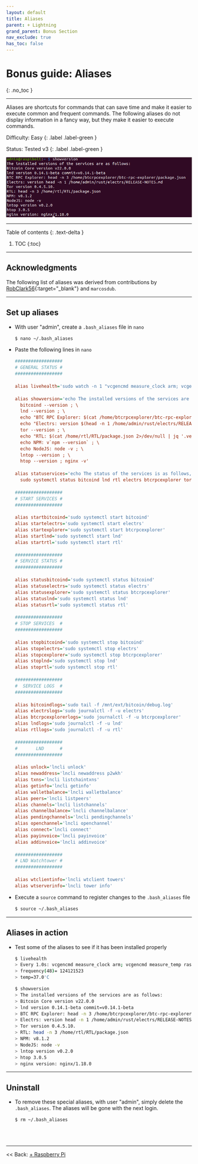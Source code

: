 ```yaml
---
layout: default
title: Aliases
parent: + Lightning
grand_parent: Bonus Section
nav_exclude: true
has_toc: false
---
```


# Bonus guide: Aliases
{: .no_toc }

---

Aliases are shortcuts for commands that can save time and make it easier to execute common and frequent commands. The following aliases do not display information in a fancy way, but they make it easier to execute commands.

Difficulty: Easy
{: .label .label-green }

Status: Tested v3
{: .label .label-green }

![alias](../../../images/alias-example.png)

---

Table of contents
{: .text-delta }

1. TOC
{:toc}

---

## Acknowledgments

The following list of aliases was derived from contributions by [RobClark56](https://github.com/robclark56){:target="_blank"} and `marcosdub`.

---

## Set up aliases

* With user "admin", create a `.bash_aliases` file in `nano`

  ```sh
  $ nano ~/.bash_aliases
  ```

* Paste the following lines in `nano`

  ```ini
  ##################
  # GENERAL STATUS #
  ##################

  alias livehealth='sudo watch -n 1 "vcgencmd measure_clock arm; vcgencmd measure_temp"'

  alias showversion='echo The installed versions of the services are as follows: ; \
    bitcoind --version ; \
    lnd --version ; \
    echo "BTC RPC Explorer: $(cat /home/btcrpcexplorer/btc-rpc-explorer/package.json 2>/dev/null | jq '.version' < /home/btcrpcexplorer/btc-rpc-explorer/package.json)" ; \
    echo "Electrs: version $(head -n 1 /home/admin/rust/electrs/RELEASE-NOTES.md)" ;
    tor --version ; \
    echo "RTL: $(cat /home/rtl/RTL/package.json 2>/dev/null | jq '.version' < /home/rtl/RTL/package.json)" ; \
    echo NPM: v`npm --version` ; \
    echo NodeJS: node -v ; \
    lntop --version ; \
    htop --version ; nginx -v'

  alias statuservices='echo The status of the services is as follows, press the space key to advance: ; \
    sudo systemctl status bitcoind lnd rtl electrs btcrpcexplorer tor ssh fail2ban ufw vncserver-x11-serviced'

  ##################
  # START SERVICES #
  ##################

  alias startbitcoind='sudo systemctl start bitcoind'
  alias startelectrs='sudo systemctl start electrs'
  alias startexplorer='sudo systemctl start btcrpcexplorer'
  alias startlnd='sudo systemctl start lnd'
  alias startrtl='sudo systemctl start rtl'

  ##################
  # SERVICE STATUS #
  ##################

  alias statusbitcoind='sudo systemctl status bitcoind'
  alias statuselectrs='sudo systemctl status electrs'
  alias statusexplorer='sudo systemctl status btcrpcexplorer'
  alias statuslnd='sudo systemctl status lnd'
  alias statusrtl='sudo systemctl status rtl'

  ##################
  # STOP SERVICES  #
  ##################

  alias stopbitcoind='sudo systemctl stop bitcoind'
  alias stopelectrs='sudo systemctl stop electrs'
  alias stopcexplorer='sudo systemctl stop btcrpcexplorer'
  alias stoplnd='sudo systemctl stop lnd'
  alias stoprtl='sudo systemctl stop rtl'

  ##################
  #  SERVICE LOGS  #
  ##################

  alias bitcoindlogs='sudo tail -f /mnt/ext/bitcoin/debug.log'
  alias electrslogs='sudo journalctl -f -u electrs'
  alias btcrpcexplorerlogs='sudo journalctl -f -u btcrpcexplorer'
  alias lndlogs='sudo journalctl -f -u lnd'
  alias rtllogs='sudo journalctl -f -u rtl'

  ##################
  #       LND      #
  ##################

  alias unlock='lncli unlock'
  alias newaddress='lncli newaddress p2wkh'
  alias txns='lncli listchaintxns'
  alias getinfo='lncli getinfo'
  alias walletbalance='lncli walletbalance'
  alias peers='lncli listpeers'
  alias channels='lncli listchannels'
  alias channelbalance='lncli channelbalance'
  alias pendingchannels='lncli pendingchannels'
  alias openchannel='lncli openchannel'
  alias connect='lncli connect'
  alias payinvoice='lncli payinvoice'
  alias addinvoice='lncli addinvoice'

  ##################
  # LND Watchtower #
  ##################

  alias wtclientinfo='lncli wtclient towers'
  alias wtserverinfo='lncli tower info'

  ```

* Execute a `source` command to register changes to the `.bash_aliases` file

  ```sh
  $ source ~/.bash_aliases
  ```

---

## Aliases in action

* Test some of the aliases to see if it has been installed properly

  ```sh
  $ livehealth
  > Every 1.0s: vcgencmd measure_clock arm; vcgencmd measure_temp raspibolt: Tue Dec 14 15:00:21 2021
  > frequency(48)= 124121523
  > temp=37.0'C
  ```

  ```sh
  $ showversion
  > The installed versions of the services are as follows:
  > Bitcoin Core version v22.0.0
  > lnd version 0.14.1-beta commit=v0.14.1-beta
  > BTC RPC Explorer: head -n 3 /home/btcrpcexplorer/btc-rpc-explorer/package.json
  > Electrs: version head -n 1 /home/admin/rust/electrs/RELEASE-NOTES.md
  > Tor version 0.4.5.10.
  > RTL: head -n 3 /home/rtl/RTL/package.json
  > NPM: v8.1.2
  > NodeJS: node -v
  > lntop version v0.2.0
  > htop 3.0.5
  > nginx version: nginx/1.18.0
  ```

---

## Uninstall

* To remove these special aliases, with user "admin", simply delete the `.bash_aliases`. The aliases will be gone with the next login.

  ```sh
  $ rm ~/.bash_aliases
  ```

<br /><br />

---

<< Back: [+ Raspberry Pi](index.md)
